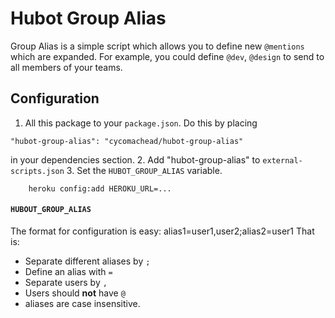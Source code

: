 # Hubot Group Alias

Group Alias is a simple script which allows you to define new `@mentions` which are expanded. For example, you could define `@dev`, `@design` to send to all members of your teams.

## Configuration
1. All this package to your `package.json`. Do this by placing
```
"hubot-group-alias": "cycomachead/hubot-group-alias"
```
in your dependencies section.
2. Add "hubot-group-alias" to `external-scripts.json`
3. Set the `HUBOT_GROUP_ALIAS` variable.

        heroku config:add HEROKU_URL=...

####   `HUBOUT_GROUP_ALIAS`
The format for configuration is easy:
    alias1=user1,user2;alias2=user1
That is:
* Separate different aliases by `;`
* Define an alias with `=`
* Separate users by `,`
* Users should __not__ have `@`
* aliases are case insensitive.
